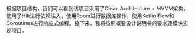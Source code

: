 根据项目结构，我们可以看到该项目采用了Clean Architecture + MVVM架构，使用了Hilt进行依赖注入，使用Room进行数据库操作，使用Kotlin Flow和Coroutines进行响应式编程。接下来，我将按照概要设计说明书的要求逐模块实现项目。

